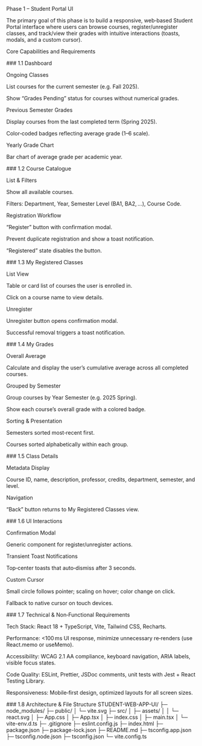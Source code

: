 Phase 1 – Student Portal UI

The primary goal of this phase is to build a responsive, web‑based Student Portal interface where users can browse courses, register/unregister classes, and track/view their grades with intuitive interactions (toasts, modals, and a custom cursor).

Core Capabilities and Requirements

### 1.1 Dashboard

Ongoing Classes

List courses for the current semester (e.g. Fall 2025).

Show “Grades Pending” status for courses without numerical grades.

Previous Semester Grades

Display courses from the last completed term (Spring 2025).

Color‑coded badges reflecting average grade (1–6 scale).

Yearly Grade Chart

Bar chart of average grade per academic year.

### 1.2 Course Catalogue

List & Filters

Show all available courses.

Filters: Department, Year, Semester Level (BA1, BA2, …), Course Code.

Registration Workflow

“Register” button with confirmation modal.

Prevent duplicate registration and show a toast notification.

“Registered” state disables the button.

### 1.3 My Registered Classes

List View

Table or card list of courses the user is enrolled in.

Click on a course name to view details.

Unregister

Unregister button opens confirmation modal.

Successful removal triggers a toast notification.

### 1.4 My Grades

Overall Average

Calculate and display the user’s cumulative average across all completed courses.

Grouped by Semester

Group courses by Year Semester (e.g. 2025 Spring).

Show each course’s overall grade with a colored badge.

Sorting & Presentation

Semesters sorted most‑recent first.

Courses sorted alphabetically within each group.

### 1.5 Class Details

Metadata Display

Course ID, name, description, professor, credits, department, semester, and level.

Navigation

“Back” button returns to My Registered Classes view.

### 1.6 UI Interactions

Confirmation Modal

Generic component for register/unregister actions.

Transient Toast Notifications

Top‑center toasts that auto‑dismiss after 3 seconds.

Custom Cursor

Small circle follows pointer; scaling on hover; color change on click.

Fallback to native cursor on touch devices.

### 1.7 Technical & Non‑Functional Requirements

Tech Stack: React 18 + TypeScript, Vite, Tailwind CSS, Recharts.

Performance: <100 ms UI response, minimize unnecessary re‑renders (use React.memo or useMemo).

Accessibility: WCAG 2.1 AA compliance, keyboard navigation, ARIA labels, visible focus states.

Code Quality: ESLint, Prettier, JSDoc comments, unit tests with Jest + React Testing Library.

Responsiveness: Mobile‑first design, optimized layouts for all screen sizes.

### 1.8 Architecture & File Structure
STUDENT-WEB-APP-UI/
├─ node_modules/
├─ public/
│  └─ vite.svg
├─ src/
│  ├─ assets/
│  │  └─ react.svg
│  ├─ App.css
│  ├─ App.tsx
│  ├─ index.css
│  ├─ main.tsx
│  └─ vite-env.d.ts
├─ .gitignore
├─ eslint.config.js
├─ index.html
├─ package.json
├─ package-lock.json
├─ README.md
├─ tsconfig.app.json
├─ tsconfig.node.json
├─ tsconfig.json
└─ vite.config.ts